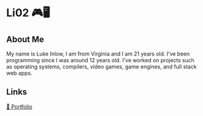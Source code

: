 # Li02 🎮🖥️

## About Me
My name is Luke Inlow, I am from Virginia and I am 21 years old. I've been programming since I was around 12 years old. I've worked on projects such as operating systems, compilers, video games, game engines, and full stack web apps.

## Links
[📝 Portfolio](lii02.gihub.io/portfolio)

<!--
**Lii02/Lii02** is a ✨ _special_ ✨ repository because its `README.md` (this file) appears on your GitHub profile.

Here are some ideas to get you started:

- 🔭 I’m currently working on ...
- 🌱 I’m currently learning ...
- 👯 I’m looking to collaborate on ...
- 🤔 I’m looking for help with ...
- 💬 Ask me about ...
- 📫 How to reach me: ...
- 😄 Pronouns: ...
- ⚡ Fun fact: ...
-->
